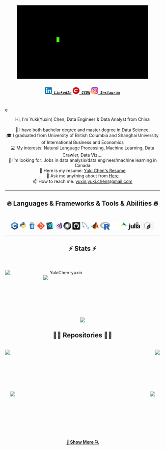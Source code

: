 <!--
**YukiChen-yuxin/YukiChen-yuxin** is a ✨ _special_ ✨ repository because its `README.md` (this file) appears on your GitHub profile.

Here are some ideas to get you started:

- 🔭 I’m currently working on ...
- 🌱 I’m currently learning ...
- 👯 I’m looking to collaborate on ...
- 🤔 I’m looking for help with ...
- 💬 Ask me about ...
- 📫 How to reach me: ...
- 😄 Pronouns: ...
- ⚡ Fun fact: ...
-->

<h1 align="center">
    <a href="https://yukichen-yuxin.github.io/" title="Yuki's Personal Website"><img  src="imgs/welcome.gif">
  </a>
</h1>

<h5 align="center">
  <code><a href="https://www.linkedin.com/in/yuxin-chen-82b411201/" title="LinkedIn Profile"><img width="22" src="imgs/Linkedin.png"> LinkedIn</a></code>
  <code><a href="https://blog.csdn.net/qq_45344450?spm=1000.2115.3001.5343" title="CSDN Profile"><img width="22" src="imgs/csdn.png"> CSDN</a></code>
  <code><a href="https://instagram.com/_crush_yuki?igshid=YmMyMTA2M2Y=" title="Instagram Profile"><img width="22" src="imgs/ins.png"> Instagram</a></code>
</h5>
<br>e

<p align="center">
  Hi, I'm Yuki(Yuxin) Chen, Data Engineer & Data Analyst from China
  <br>
  <br>
  🔭 I have both bachelor degree and master degree in Data Science.
  <br>
  🎓 I graduated from University of British Columbia and Shanghai University of International Business and Economics 
  <br>
  💻 My interests: Natural Language Processing, Machine Learning, Data Crawler, Data Viz,...
  <br>
  🤔 I’m looking for: Jobs in data analysis/data engineer/machine learning in Canada
  <br>
  🌱 Here is my resume: <a href="https://github.com/YukiChen-yuxin/YukiChen-yuxin/blob/main/Yuki%20Chen-Resume.pdf" title="Resume">Yuki Chen's Resume</a>
  <br>
  💬 Ask me anything about from <a href="https://github.com/YukiChen-yuxin/YukiChen-yuxin/issues" title="Issues">Here</a>
  <br>
  📫 How to reach me: <a href="mailto: yuxin.yuki.chen@gmail.com">yuxin.yuki.chen@gmail.com</a>
</p>

<hr>
<h2 align="center">🔥 Languages & Frameworks & Tools & Abilities 🔥</h2>
<br>
<p align="center">
  <code><img title="C++" height="25" src="imgs/cpp.svg"></code>
  <code><img title="Python" height="25" src="imgs/python-original.svg"></code>
  <code><img title="CSS" height="25" src="imgs/css.svg"></code>
  <code><img title="Git" height="25" src="imgs/git-original.svg"></code>
  <code><img title="Visual Studio Code" height="25" src="imgs/vscode.png"></code>
  <code><img title="Microsoft Visual Studio" height="25" src="imgs/visualstudio.png"></code>
  <code><img title="JSON" height="25" src="imgs/json.svg"></code>
  <code><img title="GitHub" height="25" src="imgs/github.svg"></code>
  <code><img title="MySQL" height="25" src="imgs/mysql.svg"></code>
  <code><img title="MATLAB" height="25" src="imgs/matlab.png"></code>
  <code><img title="R" height="25" src="imgs/R.png"></code>
  <code><img title="AIMMS" height="25" src="imgs/aimms.svg"></code>
  <code><img title="Julia" height="25" src="imgs/julia.png"></code>
  <code><img title="Shell" height="25" src="imgs/shell.jpg"></code>
</p>
<hr>

<h2 align="center">⚡ Stats ⚡</h2>
<br>
<p align=center>
  <div align=center>
    <a href="https://github.com/denvercoder1/github-readme-streak-stats" title="Go to Source">
      <img align="left" width=380 src="https://github-readme-streak-stats.herokuapp.com/?user=YukiChen-yuxin&theme=react&border=61dafb&hide_border=true" alt="YukiChen-yuxin" />
    </a>
    <a href="https://github.com/anuraghazra/github-readme-stats" title="Go to Source">
      <img align="right" width=380 src="https://github-readme-stats.vercel.app/api?username=YukiChen-yuxin&show_icons=true&theme=react&border_color=61dafb&hide_border=true" />
    </a>
  </div>
  <br><br><br><br><br><br><br><br><br>
  <div align=center>
    <a href="https://github.com/anuraghazra/github-readme-stats">
      <img width=400 align="center" src="https://github-readme-stats.vercel.app/api/top-langs/?username=YukiChen-yuxin&hide=c%23,powershell,Mathematica,Ruby,Objective-C,Objective-C%2b%2b,Cuda&title_color=61dafb&text_color=ffffff&icon_color=61dafb&bg_color=20232a&langs_count=8&layout=compact&border_color=61dafb&hide_border=true" />
    </a>
  </div>
</p>

<h2 align="center">👨‍💻 Repositories 👨‍💻</h2>
<br>
<div width="100%" align="center">
  <a align="left" href="https://github.com/YukiChen-yuxin/Deep-neural-network-based-knowledge-QA-system-for-the-treatment-of-pediatric-symptoms-in-TCM" title="Deep-neural-network-based-knowledge-QA-system-for-the-treatment-of-pediatric-symptoms-in-TCM"><img align="left" height="150" src="https://github-readme-stats.vercel.app/api/pin/?username=YukiChen-yuxin&repo=Deep-neural-network-based-knowledge-QA-system-for-the-treatment-of-pediatric-symptoms-in-TCM&theme=react&border_color=61dafb&border_radius=10">
  </a>
  <a align="right" href="https://github.com/YukiChen-yuxin/Design-and-implementation-of-a-task-based-Q-A-system-based-on-TCM-knowledge-graph" title="Design-and-implementation-of-a-task-based-Q-A-system-based-on-TCM-knowledge-graph"><img align="right" height="150" src="https://github-readme-stats.vercel.app/api/pin/?username=YukiChen-yuxin&repo=Design-and-implementation-of-a-task-based-Q-A-system-based-on-TCM-knowledge-graph&theme=react&border_color=61dafb&border_radius=10">
  </a>
</div>
<br>
<br>
<br/><br/><br/><br/><br/><br/>
<div width="100%" align="center">
  <a align="left" href="https://github.com/YukiChen-yuxin/Data-enhancement-and-paraphrasing-" title="Data-enhancement-and-paraphrasing"><img align="left" height="150" src="https://github-readme-stats.vercel.app/api/pin/?username=YukiChen-yuxin&repo=Data-enhancement-and-paraphrasing-&theme=react&border_color=61dafb&border_radius=10">
  </a>
  <a align="right" href="https://github.com/YukiChen-yuxin/CNER-Clinical-Named-Entity-Recognition-" title="CNER-Clinical-Named-Entity-Recognition-"><img align="right" height="140" src="https://github-readme-stats.vercel.app/api/pin/?username=YukiChen-yuxin&repo=CNER-Clinical-Named-Entity-Recognition-&theme=react&border_color=61dafb&border_radius=10">
  </a>
</div>
<br>
<br>
<br/><br/><br/><br/><br/><br/>

<h4 align="center">
  <a href="https://github.com/YukiChen-yuxin?tab=repositories" title="Show Repositories">🔎 Show More 🔍</a>
</h4>
